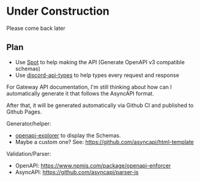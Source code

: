 # Under Construction

Please come back later

## Plan

- Use [Spot](https://github.com/airtasker/spot) to help making the API (Generate OpenAPI v3 compatible schemas)
- Use [discord-api-types](https://github.com/discordjs/discord-api-types) to help types every request and response

For Gateway API documentation, I'm still thinking about how can I automatically generate it that follows the AsyncAPI format.

After that, it will be generated automatically via Github CI and published to Github Pages.

Generator/helper:
- [openapi-explorer](https://github.com/Rhosys/openapi-explorer) to display the Schemas.
- Maybe a custom one? See: https://github.com/asyncapi/html-template

Validation/Parser:
- OpenAPI: https://www.npmjs.com/package/openapi-enforcer
- AsyncAPI: https://github.com/asyncapi/parser-js
